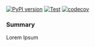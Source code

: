 [![PyPI version](https://badge.fury.io/py/stringtoolsfpat.svg)](https://badge.fury.io/py/stringtoolsfpat) [![Test](https://github.com/fptiangco/stringtoolsfpat/actions/workflows/test_uploadpypi.yaml/badge.svg)](https://github.com/fptiangco/stringtoolsfpat/actions/workflows/test_uploadpypi.yaml) [![codecov](https://codecov.io/gh/fptiangco/stringtoolsfpat/branch/main/graph/badge.svg?token=EQSINEBTEU)](https://codecov.io/gh/fptiangco/stringtoolsfpat)


### Summary
Lorem Ipsum
